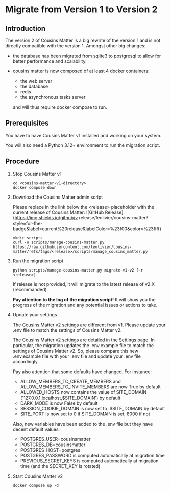# Migrate from Version 1 to Version 2

## Introduction

The version 2 of Cousins Matter is a big rewrite of the version 1 and is not directly compatible with the version 1. 
Amongst other big changes:

* the database has been migrated from sqlite3 to postgresql to allow for better performance and scalability.
* cousins matter is now composed of at least 4 docker containers:

	* the web server
	* the database
	* redis
	* the asynchronous tasks server

	and will thus require docker compose to run.

## Prerequisites
You have to have Cousins Matter v1 installed and working on your system.

You will also need a Python 3.12+ environment to run the migration script.

## Procedure
1. Stop Cousins Matter v1

	```
	cd <cousins-matter-v1-directory>
	docker compose down
	```

1. Download the Cousins Matter admin script

	Please replace in the link below the <release\> placeholder with the current release of Cousins Matter:
![GitHub Release](https://img.shields.io/github/v release/leolivier/cousins-matter?style=for-the-badge&label=current%20release&labelColor=%23f00&color=%23ffff)

	```
	mkdir scripts
	curl -o scripts/manage-cousins-matter.py https://raw.githubusercontent.com/leolivier/cousins-matter/refs/tags/<release>/scripts/manage_cousins_matter.py
	```

1. Run the migration script

	```
	python scripts/manage-cousins-matter.py migrate-v1-v2 [-r <release>]
	```

	If release is not provided, it will migrate to the latest release of v2.X (recommanded).

	**Pay attention to the log of the migration script!** It will show you the progress of the migration and any potential issues or actions to take.

1. Update your settings

	The Cousins Matter v2 settings are different from v1. Please update your .env file to match the settings of Cousins Matter v2.

	The Cousins Matter v2 settings are detailed in the [Settings](settings.md) page.
	In particular, the migration updates the .env.example file to match the settings of Cousins Matter v2. So, please compare this new .env.example file with your .env file and update your .env file accordingly. 
	
	Pay also attention that some defaults have changed. For instance:

	* ALLOW_MEMBERS_TO_CREATE_MEMBERS and ALLOW_MEMBERS_TO_INVITE_MEMBERS are now True by default
	* ALLOWED_HOSTS now contains the value of SITE_DOMAIN ('127.0.0.1,localhost,$SITE_DOMAIN') by default
	* DARK_MODE is now False by default
	* SESSION_COOKIE_DOMAIN is now set to .$SITE_DOMAIN by default
	* SITE_PORT is now set to 0 if SITE_DOMAIN is set, 8000 if not

	Also, new variables have been added to the .env file but they have decent default values.

	* POSTGRES_USER=cousinsmatter
	* POSTGRES_DB=cousinsmatter
	* POSTGRES_HOST=postgres
	* POSTGRES_PASSWORD is computed automatically at migration time
	* PREVIOUS_SECRET_KEYS is computed automatically at migration time (and the SECRET_KEY is rotated)

1. Start Cousins Matter v2

	```
	docker compose up -d
	```

